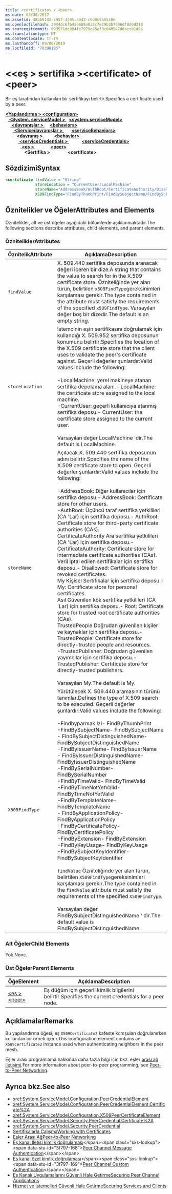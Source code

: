 ```yaml
---
title: <certificate> / <peer>
ms.date: 03/30/2017
ms.assetid: 48b69142-c957-4305-a042-c9d0c9a55c0e
ms.openlocfilehash: 2044dc6fb4ae688a0a3c7e29b3b7696df0d0d218
ms.sourcegitcommit: 093571de904fc7979e85ef3c048547d0accb1d8a
ms.translationtype: MT
ms.contentlocale: tr-TR
ms.lasthandoff: 09/06/2019
ms.locfileid: "70398195"
---
```

# <a name="certificate-of-peer"></a><span data-ttu-id="3f797-102">\<\<eş > sertifika ></span><span class="sxs-lookup"><span data-stu-id="3f797-102">\<certificate> of \<peer></span></span>
<span data-ttu-id="3f797-103">Bir eş tarafından kullanılan bir sertifikayı belirtir.</span><span class="sxs-lookup"><span data-stu-id="3f797-103">Specifies a certificate used by a peer.</span></span>  
  
<span data-ttu-id="3f797-104">[ **\<Yapılandırma >** ](../configuration-element.md)</span><span class="sxs-lookup"><span data-stu-id="3f797-104">[**\<configuration>**](../configuration-element.md)</span></span>\
<span data-ttu-id="3f797-105">&nbsp;&nbsp;[ **\<System. serviceModel >** ](system-servicemodel.md)</span><span class="sxs-lookup"><span data-stu-id="3f797-105">&nbsp;&nbsp;[**\<system.serviceModel>**](system-servicemodel.md)</span></span>\
<span data-ttu-id="3f797-106">&nbsp;&nbsp;&nbsp;&nbsp;[ **\<davranışlar >** ](behaviors.md)</span><span class="sxs-lookup"><span data-stu-id="3f797-106">&nbsp;&nbsp;&nbsp;&nbsp;[**\<behaviors>**](behaviors.md)</span></span>\
<span data-ttu-id="3f797-107">&nbsp;&nbsp;&nbsp;&nbsp;&nbsp;&nbsp;[ **\<Servicedavranışlar >** ](servicebehaviors.md)</span><span class="sxs-lookup"><span data-stu-id="3f797-107">&nbsp;&nbsp;&nbsp;&nbsp;&nbsp;&nbsp;[**\<serviceBehaviors>**](servicebehaviors.md)</span></span>\
<span data-ttu-id="3f797-108">&nbsp;&nbsp;&nbsp;&nbsp;&nbsp;&nbsp;&nbsp;&nbsp;[ **\<davranış >** ](behavior-of-servicebehaviors.md)</span><span class="sxs-lookup"><span data-stu-id="3f797-108">&nbsp;&nbsp;&nbsp;&nbsp;&nbsp;&nbsp;&nbsp;&nbsp;[**\<behavior>**](behavior-of-servicebehaviors.md)</span></span>\
<span data-ttu-id="3f797-109">&nbsp;&nbsp;&nbsp;&nbsp;&nbsp;&nbsp;&nbsp;&nbsp;&nbsp;&nbsp;[ **\<serviceCredentials >** ](servicecredentials.md)</span><span class="sxs-lookup"><span data-stu-id="3f797-109">&nbsp;&nbsp;&nbsp;&nbsp;&nbsp;&nbsp;&nbsp;&nbsp;&nbsp;&nbsp;[**\<serviceCredentials>**](servicecredentials.md)</span></span>\
<span data-ttu-id="3f797-110">&nbsp;&nbsp;&nbsp;&nbsp;&nbsp;&nbsp;&nbsp;&nbsp;&nbsp;&nbsp;&nbsp;&nbsp;[ **\<eş >** ](peer-of-servicecredentials.md)</span><span class="sxs-lookup"><span data-stu-id="3f797-110">&nbsp;&nbsp;&nbsp;&nbsp;&nbsp;&nbsp;&nbsp;&nbsp;&nbsp;&nbsp;&nbsp;&nbsp;[**\<peer>**](peer-of-servicecredentials.md)</span></span>\
<span data-ttu-id="3f797-111">&nbsp;&nbsp;&nbsp;&nbsp;&nbsp;&nbsp;&nbsp;&nbsp;&nbsp;&nbsp;&nbsp;&nbsp;&nbsp;&nbsp; **\<Sertifika >**</span><span class="sxs-lookup"><span data-stu-id="3f797-111">&nbsp;&nbsp;&nbsp;&nbsp;&nbsp;&nbsp;&nbsp;&nbsp;&nbsp;&nbsp;&nbsp;&nbsp;&nbsp;&nbsp;**\<certificate>**</span></span>  
  
## <a name="syntax"></a><span data-ttu-id="3f797-112">Sözdizimi</span><span class="sxs-lookup"><span data-stu-id="3f797-112">Syntax</span></span>  
  
```xml  
<certificate findValue = "String"
             storeLocation = "CurrentUser/LocalMachine"
             storeName="AddressBook/AuthRoot/CertificateAuthority/Disallowed/My/Root/TrustedPeople/TrustedPublisher"
             X509FindType="FindByThumbPrint/FindBySubjectName/FindBySubjectDistinguishedName/FindByIssuerName/FindByIssuerDistinguishedName/FindBySerialNumber/FindByTimeValid/FindByTimeNotYetValid/FindByTemplateName/FindByApplicationPolicy/FindByCertificatePolicy/FindByExtension/FindByKeyUsage/FindBySubjectKeyIdentifier" />
```  
  
## <a name="attributes-and-elements"></a><span data-ttu-id="3f797-113">Öznitelikler ve Öğeler</span><span class="sxs-lookup"><span data-stu-id="3f797-113">Attributes and Elements</span></span>  
 <span data-ttu-id="3f797-114">Öznitelikler, alt ve üst öğeler aşağıdaki bölümlerde açıklanmaktadır.</span><span class="sxs-lookup"><span data-stu-id="3f797-114">The following sections describe attributes, child elements, and parent elements.</span></span>  
  
### <a name="attributes"></a><span data-ttu-id="3f797-115">Öznitelikler</span><span class="sxs-lookup"><span data-stu-id="3f797-115">Attributes</span></span>  
  
|<span data-ttu-id="3f797-116">Öznitelik</span><span class="sxs-lookup"><span data-stu-id="3f797-116">Attribute</span></span>|<span data-ttu-id="3f797-117">Açıklama</span><span class="sxs-lookup"><span data-stu-id="3f797-117">Description</span></span>|  
|---------------|-----------------|  
|`findValue`|<span data-ttu-id="3f797-118">X. 509.440 sertifika deposunda aranacak değeri içeren bir dize.</span><span class="sxs-lookup"><span data-stu-id="3f797-118">A string that contains the value to search for in the X.509 certificate store.</span></span> <span data-ttu-id="3f797-119">Özniteliğinde yer alan türün, belirtilen `x509FindType`gereksinimleri karşılaması gerekir.</span><span class="sxs-lookup"><span data-stu-id="3f797-119">The type contained in the attribute must satisfy the requirements of the specified `x509FindType`.</span></span> <span data-ttu-id="3f797-120">Varsayılan değer boş bir dizedir.</span><span class="sxs-lookup"><span data-stu-id="3f797-120">The default is an empty string.</span></span>|  
|`storeLocation`|<span data-ttu-id="3f797-121">İstemcinin eşin sertifikasını doğrulamak için kullandığı X. 509.952 sertifika deposunun konumunu belirtir.</span><span class="sxs-lookup"><span data-stu-id="3f797-121">Specifies the location of the X.509 certificate store that the client uses to validate the peer's certificate against.</span></span> <span data-ttu-id="3f797-122">Geçerli değerler şunlardır:</span><span class="sxs-lookup"><span data-stu-id="3f797-122">Valid values include the following:</span></span><br /><br /> <span data-ttu-id="3f797-123">-LocalMachine: yerel makineye atanan sertifika depolama alanı.</span><span class="sxs-lookup"><span data-stu-id="3f797-123">-   LocalMachine: the certificate store assigned to the local machine.</span></span><br /><span data-ttu-id="3f797-124">-CurrentUser: geçerli kullanıcıya atanmış sertifika deposu.</span><span class="sxs-lookup"><span data-stu-id="3f797-124">-   CurrentUser: the certificate store assigned to the current user.</span></span><br /><br /> <span data-ttu-id="3f797-125">Varsayılan değer LocalMachine 'dir.</span><span class="sxs-lookup"><span data-stu-id="3f797-125">The default is LocalMachine.</span></span>|  
|`storeName`|<span data-ttu-id="3f797-126">Açılacak X. 509.440 sertifika deposunun adını belirtir.</span><span class="sxs-lookup"><span data-stu-id="3f797-126">Specifies the name of the X.509 certificate store to open.</span></span> <span data-ttu-id="3f797-127">Geçerli değerler şunlardır:</span><span class="sxs-lookup"><span data-stu-id="3f797-127">Valid values include the following:</span></span><br /><br /> <span data-ttu-id="3f797-128">-AddressBook: Diğer kullanıcılar için sertifika deposu.</span><span class="sxs-lookup"><span data-stu-id="3f797-128">-   AddressBook: Certificate store for other users.</span></span><br /><span data-ttu-id="3f797-129">-AuthRoot: Üçüncü taraf sertifika yetkilileri (CA 'Lar) için sertifika deposu.</span><span class="sxs-lookup"><span data-stu-id="3f797-129">-   AuthRoot: Certificate store for third-party certificate authorities (CAs).</span></span><br /><span data-ttu-id="3f797-130">CertificateAuthority Ara sertifika yetkilileri (CA 'Lar) için sertifika deposu.</span><span class="sxs-lookup"><span data-stu-id="3f797-130">-   CertificateAuthority: Certificate store for intermediate certificate authorities (CAs).</span></span><br /><span data-ttu-id="3f797-131">Veril İptal edilen sertifikalar için sertifika deposu.</span><span class="sxs-lookup"><span data-stu-id="3f797-131">-   Disallowed: Certificate store for revoked certificates.</span></span><br /><span data-ttu-id="3f797-132">My Kişisel Sertifikalar için sertifika deposu.</span><span class="sxs-lookup"><span data-stu-id="3f797-132">-   My: Certificate store for personal certificates.</span></span><br /><span data-ttu-id="3f797-133">Asıl Güvenilen kök sertifika yetkilileri (CA 'Lar) için sertifika deposu.</span><span class="sxs-lookup"><span data-stu-id="3f797-133">-   Root: Certificate store for trusted root certificate authorities (CAs).</span></span><br /><span data-ttu-id="3f797-134">TrustedPeople Doğrudan güvenilen kişiler ve kaynaklar için sertifika deposu.</span><span class="sxs-lookup"><span data-stu-id="3f797-134">-   TrustedPeople: Certificate store for directly-trusted people and resources.</span></span><br /><span data-ttu-id="3f797-135">-TrustedPublisher: Doğrudan güvenilen yayımcılar için sertifika deposu.</span><span class="sxs-lookup"><span data-stu-id="3f797-135">-   TrustedPublisher: Certificate store for directly-trusted publishers.</span></span><br /><br /> <span data-ttu-id="3f797-136">Varsayılan My.</span><span class="sxs-lookup"><span data-stu-id="3f797-136">The default is My.</span></span>|  
|`X509FindType`|<span data-ttu-id="3f797-137">Yürütülecek X. 509.440 aramasının türünü tanımlar.</span><span class="sxs-lookup"><span data-stu-id="3f797-137">Defines the type of X.509 search to be executed.</span></span> <span data-ttu-id="3f797-138">Geçerli değerler şunlardır:</span><span class="sxs-lookup"><span data-stu-id="3f797-138">Valid values include the following:</span></span><br /><br /> <span data-ttu-id="3f797-139">-Findbyparmak Izi</span><span class="sxs-lookup"><span data-stu-id="3f797-139">-   FindByThumbPrint</span></span><br /><span data-ttu-id="3f797-140">-FindBySubjectName</span><span class="sxs-lookup"><span data-stu-id="3f797-140">-   FindBySubjectName</span></span><br /><span data-ttu-id="3f797-141">- FindBySubjectDistinguishedName</span><span class="sxs-lookup"><span data-stu-id="3f797-141">-   FindBySubjectDistinguishedName</span></span><br /><span data-ttu-id="3f797-142">-FindByIssuerName</span><span class="sxs-lookup"><span data-stu-id="3f797-142">-   FindByIssuerName</span></span><br /><span data-ttu-id="3f797-143">- FindByIssuerDistinguishedName</span><span class="sxs-lookup"><span data-stu-id="3f797-143">-   FindByIssuerDistinguishedName</span></span><br /><span data-ttu-id="3f797-144">-FindBySerialNumber</span><span class="sxs-lookup"><span data-stu-id="3f797-144">-   FindBySerialNumber</span></span><br /><span data-ttu-id="3f797-145">-FindByTimeValid</span><span class="sxs-lookup"><span data-stu-id="3f797-145">-   FindByTimeValid</span></span><br /><span data-ttu-id="3f797-146">-FindByTimeNotYetValid</span><span class="sxs-lookup"><span data-stu-id="3f797-146">-   FindByTimeNotYetValid</span></span><br /><span data-ttu-id="3f797-147">-FindByTemplateName</span><span class="sxs-lookup"><span data-stu-id="3f797-147">-   FindByTemplateName</span></span><br /><span data-ttu-id="3f797-148">- FindByApplicationPolicy</span><span class="sxs-lookup"><span data-stu-id="3f797-148">-   FindByApplicationPolicy</span></span><br /><span data-ttu-id="3f797-149">-FindByCertificatePolicy</span><span class="sxs-lookup"><span data-stu-id="3f797-149">-   FindByCertificatePolicy</span></span><br /><span data-ttu-id="3f797-150">-FindByExtension</span><span class="sxs-lookup"><span data-stu-id="3f797-150">-   FindByExtension</span></span><br /><span data-ttu-id="3f797-151">-FindByKeyUsage</span><span class="sxs-lookup"><span data-stu-id="3f797-151">-   FindByKeyUsage</span></span><br /><span data-ttu-id="3f797-152">-FindBySubjectKeyIdentifier</span><span class="sxs-lookup"><span data-stu-id="3f797-152">-   FindBySubjectKeyIdentifier</span></span><br /><br /> <span data-ttu-id="3f797-153">`findValue` Özniteliğinde yer alan türün, belirtilen `X509FindType`gereksinimleri karşılaması gerekir.</span><span class="sxs-lookup"><span data-stu-id="3f797-153">The type contained in the `findValue` attribute must satisfy the requirements of the specified `X509FindType`.</span></span><br /><br /> <span data-ttu-id="3f797-154">Varsayılan değer FindBySubjectDistinguishedName ' dir.</span><span class="sxs-lookup"><span data-stu-id="3f797-154">The default value is FindBySubjectDistinguishedName.</span></span>|  
  
### <a name="child-elements"></a><span data-ttu-id="3f797-155">Alt Öğeler</span><span class="sxs-lookup"><span data-stu-id="3f797-155">Child Elements</span></span>  
 <span data-ttu-id="3f797-156">Yok.</span><span class="sxs-lookup"><span data-stu-id="3f797-156">None.</span></span>  
  
### <a name="parent-elements"></a><span data-ttu-id="3f797-157">Üst Öğeler</span><span class="sxs-lookup"><span data-stu-id="3f797-157">Parent Elements</span></span>  
  
|<span data-ttu-id="3f797-158">Öğe</span><span class="sxs-lookup"><span data-stu-id="3f797-158">Element</span></span>|<span data-ttu-id="3f797-159">Açıklama</span><span class="sxs-lookup"><span data-stu-id="3f797-159">Description</span></span>|  
|-------------|-----------------|  
|[<span data-ttu-id="3f797-160">\<eş ></span><span class="sxs-lookup"><span data-stu-id="3f797-160">\<peer></span></span>](peer-of-servicecredentials.md)|<span data-ttu-id="3f797-161">Eş düğüm için geçerli kimlik bilgilerini belirtir.</span><span class="sxs-lookup"><span data-stu-id="3f797-161">Specifies the current credentials for a peer node.</span></span>|  
  
## <a name="remarks"></a><span data-ttu-id="3f797-162">Açıklamalar</span><span class="sxs-lookup"><span data-stu-id="3f797-162">Remarks</span></span>  
 <span data-ttu-id="3f797-163">Bu yapılandırma öğesi, eş `X509Certificate2` kafeste komşuları doğrulanırken kullanılan bir örnek içerir.</span><span class="sxs-lookup"><span data-stu-id="3f797-163">This configuration element contains an `X509Certificate2` instance used when authenticating neighbors in the peer mesh.</span></span>  
  
 <span data-ttu-id="3f797-164">Eşler arası programlama hakkında daha fazla bilgi için bkz. eşler [arası ağ iletişimi](../../../wcf/feature-details/peer-to-peer-networking.md).</span><span class="sxs-lookup"><span data-stu-id="3f797-164">For more information about peer-to-peer programming, see [Peer-to-Peer Networking](../../../wcf/feature-details/peer-to-peer-networking.md).</span></span>  
  
## <a name="see-also"></a><span data-ttu-id="3f797-165">Ayrıca bkz.</span><span class="sxs-lookup"><span data-stu-id="3f797-165">See also</span></span>

- <xref:System.ServiceModel.Configuration.PeerCredentialElement>
- <xref:System.ServiceModel.Configuration.PeerCredentialElement.Certificate%2A>
- <xref:System.ServiceModel.Configuration.X509PeerCertificateElement>
- <xref:System.ServiceModel.Security.PeerCredential.Certificate%2A>
- <xref:System.ServiceModel.Security.PeerCredential>
- [<span data-ttu-id="3f797-166">Sertifikalarla Çalışma</span><span class="sxs-lookup"><span data-stu-id="3f797-166">Working with Certificates</span></span>](../../../wcf/feature-details/working-with-certificates.md)
- [<span data-ttu-id="3f797-167">Eşler Arası Ağ</span><span class="sxs-lookup"><span data-stu-id="3f797-167">Peer-to-Peer Networking</span></span>](../../../wcf/feature-details/peer-to-peer-networking.md)
- <span data-ttu-id="3f797-168">[Eş kanal Iletisi kimlik doğrulaması](https://docs.microsoft.com/previous-versions/dotnet/netframework-3.5/aa967730(v=vs.90))</span><span class="sxs-lookup"><span data-stu-id="3f797-168">[Peer Channel Message Authentication](https://docs.microsoft.com/previous-versions/dotnet/netframework-3.5/aa967730(v=vs.90))</span></span>
- <span data-ttu-id="3f797-169">[Eş kanal özel kimlik doğrulaması](https://docs.microsoft.com/previous-versions/dotnet/netframework-3.5/ms751447(v=vs.90))</span><span class="sxs-lookup"><span data-stu-id="3f797-169">[Peer Channel Custom Authentication](https://docs.microsoft.com/previous-versions/dotnet/netframework-3.5/ms751447(v=vs.90))</span></span>
- [<span data-ttu-id="3f797-170">Eş Kanalı Uygulamalarını Güvenli Hale Getirme</span><span class="sxs-lookup"><span data-stu-id="3f797-170">Securing Peer Channel Applications</span></span>](../../../wcf/feature-details/securing-peer-channel-applications.md)
- [<span data-ttu-id="3f797-171">Hizmet ve İstemcileri Güvenli Hale Getirme</span><span class="sxs-lookup"><span data-stu-id="3f797-171">Securing Services and Clients</span></span>](../../../wcf/feature-details/securing-services-and-clients.md)
